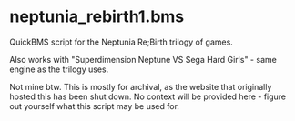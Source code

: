 # neptunia_rebirth1.bms
QuickBMS script for the Neptunia Re;Birth trilogy of games.

Also works with "Superdimension Neptune VS Sega Hard Girls" - same engine as the trilogy uses.

Not mine btw. This is mostly for archival, as the website that originally hosted this has been shut down.
No context will be provided here - figure out yourself what this script may be used for.
